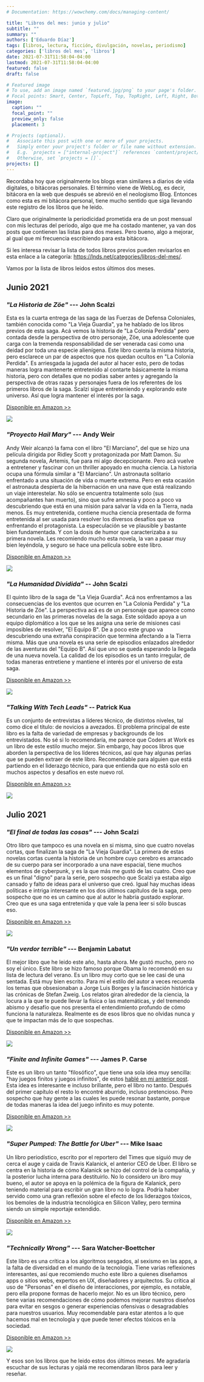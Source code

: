 ```yaml
---
# Documentation: https://wowchemy.com/docs/managing-content/

title: "Libros del mes: junio y julio"
subtitle: ""
summary: ""
authors: ['Eduardo Díaz']
tags: [libros, lectura, ficción, divulgación, novelas, periodismo]
categories: ['libros del mes', 'libros']
date: 2021-07-31T11:58:04-04:00
lastmod: 2021-07-31T11:58:04-04:00
featured: false
draft: false

# Featured image
# To use, add an image named `featured.jpg/png` to your page's folder.
# Focal points: Smart, Center, TopLeft, Top, TopRight, Left, Right, BottomLeft, Bottom, BottomRight.
image:
  caption: ""
  focal_point: ""
  preview_only: false
  placement: 3

# Projects (optional).
#   Associate this post with one or more of your projects.
#   Simply enter your project's folder or file name without extension.
#   E.g. `projects = ["internal-project"]` references `content/project/deep-learning/index.md`.
#   Otherwise, set `projects = []`.
projects: []
---
```



Recordaba hoy que originalmente los blogs eran similares a diarios de vida digitales, o bitácoras personales. El término viene de WebLog, es decir, bitácora en la web que después se abrevió en el neologismo Blog. Entonces como esta es mi bitácora personal, tiene mucho sentido que siga llevando este registro de los libros que he leido.

Claro que originalmente la periodicidad prometida era de un post mensual con mis lecturas del periodo, algo que me ha costado mantener, ya van dos posts que contienen las listas para dos meses. Pero bueno, algo a mejorar, al gual que mi frecuencia escribiendo para esta bitácora. 

Si les interesa revisar la lista de todos libros previos pueden revisarlos en esta enlace a la categoría: https://lnds.net/categories/libros-del-mes/. 

Vamos por la lista de libros leidos estos últimos dos meses.

## Junio 2021

### _"La Historia de Zöe"_ ---   John Scalzi

Esta es la cuarta entrega de las saga de las Fuerzas de Defensa Coloniales, también conocida como "La Vieja Guardia", ya he hablado de los libros previos de esta saga. Acá vemos la historia de "La Colonia Perdida" pero contada desde la perspectiva de otro personaje, Zöe, una adolescente que carga con la tremenda responsabilidad de ser venerada casi como una deidad por toda una especie alienígena. Este libro cuenta la misma historia, pero esclarece un par de aspectos que nos quedan ocultos en "La Colonia Perdida". Es arriesgada la jugada del autor al hacer esto, pero de todas maneras logra mantenerte entretenido al contarte básicamente la misma historia, pero con detalles que no podías saber antes y agregando la perspectiva de otras razas y personajes fuera de los referentes de los primeros libros de la saga. Scalzi sigue entreteniendo y explorando este universo. Así que logra mantener el interés por la saga. 

[Disponible en Amazon >>](https://amzn.to/3C25p0H)

[![](zoe.jpg)](https://amzn.to/3C25p0H)

### _"Proyecto Hail Mary"_ --- Andy Weir

Andy Weir alcanzó la fama con el libro "El Marciano", del que se hizo una película dirigida por Ridley Scott y protagonizada por Matt Damon. Su segunda novela, Artemis, fue para mi algo decepcionante. Pero acá vuelve a entretener y fascinar con un thriller apoyado en mucha ciencia. La historia ocupa una fórmula similar a "El Marciano". Un astronauta solitario enfrentado a una situación de vida o muerte extrema. Pero en esta ocasión el astronauta despierta de la hibernación en una nave que está realizando un viaje interestelar. No sólo se encuentra totalmente solo (sus acompañantes han muerto), sino que sufre amnesia y poco a poco va descubriendo que está en una misión para salvar la vida en la Tierra, nada menos. Es muy entretenida, contiene mucha ciencia presentada de forma entretenida al ser usada para resolver los diversos desafíos que va enfrentando el protagonista. La especulación se ve plausible y bastante bien fundamentada. Y con la dosis de humor que caracterizaba a su primera novela. Les recomiendo mucho esta novela, la van a pasar muy bien leyéndola, y seguro se hace una película sobre este libro.

[Disponible en Amazon >>](https://amzn.to/3lkNufM)

[![](hailmary.jpg)](https://amzn.to/3lkNufM)

### _"La Humanidad Dividida"_ -- John Scalzi

El quinto libro de la saga de "La Vieja Guardia". Acá nos enfrentamos a las consecuencias de los eventos que ocurren en "La Colonia Perdida" y "La Historia de Zöe". La perspectiva acá es de un personaje que aparece como secundario en las primeras novelas de la saga. Este soldado apoya a un equipo diplomático a los que se les asigna una serie de misiones casi imposibles de resolver, "El Equipo B". De a poco este grupo va descubriendo una extraña conspiración que termina afectando a la Tierra misma. Más que una novela es una serie de episodios enlazados alrededor de las aventuras del "Equipo B". Así que uno se queda esperando la llegada de una nueva novela. La calidad de los episodios es un tanto irregular, de todas maneras entretiene y mantiene el interés por el universo de esta saga.

[Disponible en Amazon >>](https://amzn.to/2Vlshrl)

[![](humanidad.jpg)](https://amzn.to/2Vlshrl)

### _"Talking With Tech Leads"_ -- Patrick Kua

Es un conjunto de entrevistas a líderes técnico, de distintos niveles, tal como dice el título: de novicios a avezados. El problema principal de este libro es la falta de variedad de empresas y backgrounds de los entrevistados. No sé si lo recomendaría, me parece que Coders at Work es un libro de este estilo mucho mejor. Sin embargo, hay pocos libros que aborden la perspectiva de los líderes técnicos, así que hay algunas perlas que se pueden extraer de este libro. Recomendable para alguien que está partiendo en el liderazgo técnico, para que entienda que no está solo en muchos aspectos y desafíos en este nuevo rol.

[Disponible en Amazon >>](https://amzn.to/3fe2to8)

[![](talking.jpg)](https://amzn.to/3fe2to8)

## Julio 2021

### _"El final de todas las cosas"_ --- John Scalzi

Otro libro que tampoco es una novela en si misma, sino que cuatro novelas cortas, que finalizan la saga de "La Vieja Guardia". La primera de estas novelas cortas cuenta la historia de un hombre cuyo cerebro es arrancado de su cuerpo para ser incorporado a una nave espacial, tiene muchos elementos de cyberpunk, y es la que más me gustó de las cuatro. Creo que es un final "digno" para la serie, pero sospecho que Scalzi ya estaba algo cansado y falto de ideas para el universo que creó. Igual hay muchas ideas políticas e intriga interesante en los dos últimos capítulos de la saga, pero sospecho que no es un camino que al autor le habría gustado explorar. Creo que es una saga entretenida y que vale la pena leer si sólo buscas eso.

[Disponible en Amazon >>](https://amzn.to/37aBYLJ)

[![](final.jpg)](https://amzn.to/37aBYLJ)

### _"Un verdor terrible"_ --- Benjamin Labatut

El mejor libro que he leido este año, hasta ahora. Me gustó mucho, pero no soy el único. Este libro se hizo famoso porque Obama lo recomendó en su lista de lectura del verano. Es un libro muy corto que se lee casi de una sentada. Está muy bien escrito. Para mi el estilo del autor a veces recuerda los temas que obsesionaban a Jorge Luis Borges y la fascinación histórica y las crónicas de Stefan Zweig. Los relatos giran alrededor de la ciencia, la locura a la que te puede llevar la física o las matemáticas, y del tremendo abismo y desafío que nos presenta el entendimiento profundo de cómo funciona la naturaleza. Realmente es de esos libros que no olvidas nunca y que te impactan más de lo que sospechas.

[Disponible en Amazon >>](https://amzn.to/3fciqLt)

[![](verdor.jpg)](https://amzn.to/3fciqLt)

### _"Finite and Infinite Games"_ --- James P. Carse

Este es un libro un tanto "filosófico", que tiene una sola idea muy sencilla: "hay juegos finitos y juegos infinitos", de estos  [hablé en mi anterior post](/blog/lnds/2021/07/11/antes-too-esto-era-campo/). Esta idea es interesante e incluso brillante, pero el libro no tanto. Después del primer capítulo el resto lo encontré aburrido, incluso pretencioso. Pero sospecho que hay gente a las cuales les puede resonar bastante, porque de todas maneras la idea del juego infinito es muy potente. 

[Disponible en Amazon >>](https://amzn.to/3C09e6G)

[![](infinite.jpg)](https://amzn.to/3C09e6G)

### _"Super Pumped: The Battle for Uber"_ --- Mike Isaac

Un libro periodístico, escrito por el reportero del Times que siguió muy de cerca el auge y caida de Travis Kalanick, el anterior CEO de Uber. El libro se centra en la historia de cómo Kalanick se hizo del control de la compañía, y la posterior lucha interna para destituirlo.  No lo considero un ibro muy bueno, el autor se apoya en la polémica de la figura de Kalanick, pero teniendo material para escribir un gran libro no lo logra. Podría haber servido como una gran reflexión sobre el efecto de los liderazgos tóxicos, los bemoles de la industria tecnológica en Silicon Valley, pero termina siendo un simple reportaje extendido.

[Disponible en Amazon >>](https://amzn.to/3llopRV)

[![](pumped.jpg)](https://amzn.to/3llopRV)



### _"Technically Wrong"_ --- Sara Watcher-Boettcher

Este libro es una crítica a los algoritmos sesgados, al sexismo en las apps, a la falta de diversidad en el mundo de la tecnología. Tiene varias reflexiones interesantes, así que recomiendo mucho este libro a quienes diseñamos apps o sitios webs, expertos en UX, diseñadores y arquitectos. Su crítica al uso de "Personas" en el diseño de interacciones, por ejemplo, es notable, pero ella propone formas de hacerlo mejor. No es un libro técnico, pero tiene varias recomendaciones de cómo podemos mejorar nuestros diseños para evitar en sesgos o generar experiencias ofensivas o desagradables para nuestros usuarios. Muy recomendable para estar atentos a lo que hacemos mal  en tecnología y que puede tener efectos tóxicos en la sociedad.


[Disponible en Amazon >>](https://amzn.to/3jcy1vJ)

[![](wrong.jpg)](https://amzn.to/3jcy1vJ)


Y esos son los libros que he leido estos dos últimos meses. Me agradaría escuchar de sus lecturas y ojalá me recomendaran libros para leer y reseñar.